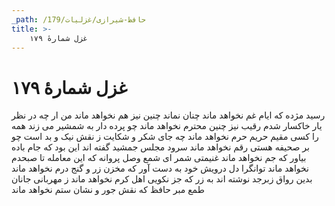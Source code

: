 ```yaml
---
_path: /حافظ-شیرازی/غزلیات/179
title: >-
    غزل شمارهٔ ۱۷۹
---
```

# غزل شمارهٔ ۱۷۹

رسید مژده که ایام غم نخواهد ماند
چنان نماند چنین نیز هم نخواهد ماند
من ار چه در نظر یار خاکسار شدم
رقیب نیز چنین محترم نخواهد ماند
چو پرده دار به شمشیر می زند همه را
کسی مقیم حریم حرم نخواهد ماند
چه جای شکر و شکایت ز نقش نیک و بد است
چو بر صحیفه هستی رقم نخواهد ماند
سرود مجلس جمشید گفته اند این بود
که جام باده بیاور که جم نخواهد ماند
غنیمتی شمر ای شمع وصل پروانه
که این معامله تا صبحدم نخواهد ماند
توانگرا دل درویش خود به دست آور
که مخزن زر و گنج درم نخواهد ماند
بدین رواق زبرجد نوشته اند به زر
که جز نکویی اهل کرم نخواهد ماند
ز مهربانی جانان طمع مبر حافظ
که نقش جور و نشان ستم نخواهد ماند
